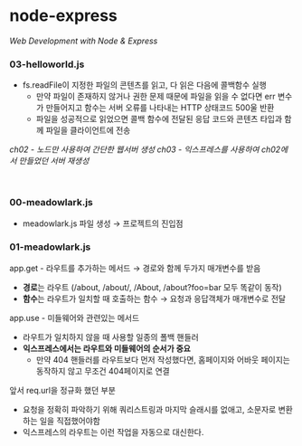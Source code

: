 # node-express
*Web Development with Node & Express*


### 03-helloworld.js

- fs.readFile이 지정한 파일의 콘텐츠를 읽고, 다 읽은 다음에 콜백함수 실행
    - 만약 파일이 존재하지 않거나 권한 문제 때문에 파일을 읽을 수 없다면 err 변수가 만들어지고 함수는 서버 오류를 나타내는 HTTP 상태코드 500울 반환
    - 파일을 성공적으로 읽었으면 콜백 함수에 전달된 응답 코드와 콘텐츠 타입과 함께 파일을 클라이언트에 전송

*ch02 - 노드만 사용하여 간단한 웹서버 생성*
*ch03 - 익스프레스를 사용하여 ch02에서 만들었던 서버 재생성*


<br>

### 00-meadowlark.js
- meadowlark.js 파일 생성 → 프로젝트의 진입점



### 01-meadowlark.js
app.get - 라우트를 추가하는 메서드 → 경로와 함께 두가지 매개변수를 받음
- **경로**는 라우트 (/about, /about/, /About, /about?foo=bar 모두 똑같이 동작)
- **함수**는 라우트가 일치할 때 호출하는 함수 → 요청과 응답객체가 매개변수로 전달


app.use - 미들웨어와 관련있는 메서드
- 라우트가 일치하지 않을 때 사용할 일종의 폴백 핸들러
- **익스프레스에서는 라우트와 미들웨어의 순서가 중요**
    - 만약 404 핸들러를 라우트보다 먼저 작성했다면, 홈페이지와 어바웃 페이지는 동작하지 않고 무조건 404페이지로 연결


앞서 req.url을 정규화 했던 부분
- 요청을 정확히 파악하기 위해 쿼리스트링과 마지막 슬래시를 없애고, 소문자로 변환하는 일을 직접했어야함
- 익스프레스의 라우트는 이런 작업을 자동으로 대신한다.
